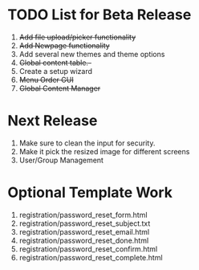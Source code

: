 # TODO List for Beta Release
1. ~~Add file upload/picker functionality~~
2. ~~Add Newpage functionality~~
3. Add several new themes and theme options
4. ~~Global content table.-~~
5. Create a setup wizard
6. ~~Menu Order GUI~~
7. ~~Global Content Manager~~



# Next Release
1. Make sure to clean the input for security.
2. Make it pick the resized image for different screens
3. User/Group Management


# Optional Template Work
1. registration/password_reset_form.html
2. registration/password_reset_subject.txt
3. registration/password_reset_email.html
4. registration/password_reset_done.html
5. registration/password_reset_confirm.html
6. registration/password_reset_complete.html
 